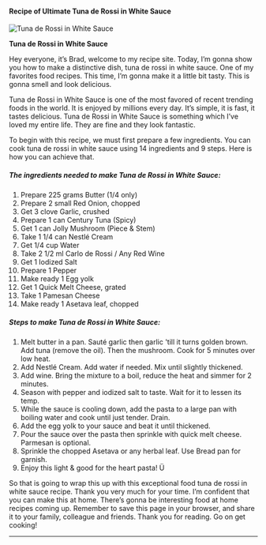             

#### Recipe of Ultimate Tuna de Rossi in White Sauce

![Tuna de Rossi in White Sauce](https://img-global.cpcdn.com/recipes/56205925/751x532cq70/tuna-de-rossi-in-white-sauce-recipe-main-photo.jpg)

**Tuna de Rossi in White Sauce**

Hey everyone, it’s Brad, welcome to my recipe site. Today, I’m gonna show you how to make a distinctive dish, tuna de rossi in white sauce. One of my favorites food recipes. This time, I’m gonna make it a little bit tasty. This is gonna smell and look delicious.

Tuna de Rossi in White Sauce is one of the most favored of recent trending foods in the world. It is enjoyed by millions every day. It’s simple, it is fast, it tastes delicious. Tuna de Rossi in White Sauce is something which I’ve loved my entire life. They are fine and they look fantastic.

To begin with this recipe, we must first prepare a few ingredients. You can cook tuna de rossi in white sauce using 14 ingredients and 9 steps. Here is how you can achieve that.

##### The ingredients needed to make Tuna de Rossi in White Sauce:

1.  Prepare 225 grams Butter (1/4 only)
2.  Prepare 2 small Red Onion, chopped
3.  Get 3 clove Garlic, crushed
4.  Prepare 1 can Century Tuna (Spicy)
5.  Get 1 can Jolly Mushroom (Piece & Stem)
6.  Take 1 1/4 can Nestlé Cream
7.  Get 1/4 cup Water
8.  Take 2 1/2 ml Carlo de Rossi / Any Red Wine
9.  Get 1 Iodized Salt
10.  Prepare 1 Pepper
11.  Make ready 1 Egg yolk
12.  Get 1 Quick Melt Cheese, grated
13.  Take 1 Pamesan Cheese
14.  Make ready 1 Asetava leaf, chopped

##### Steps to make Tuna de Rossi in White Sauce:

1.  Melt butter in a pan. Sauté garlic then garlic 'till it turns golden brown. Add tuna (remove the oil). Then the mushroom. Cook for 5 minutes over low heat.
2.  Add Nestlé Cream. Add water if needed. Mix until slightly thickened.
3.  Add wine. Bring the mixture to a boil, reduce the heat and simmer for 2 minutes.
4.  Season with pepper and iodized salt to taste. Wait for it to lessen its temp.
5.  While the sauce is cooling down, add the pasta to a large pan with boiling water and cook until just tender. Drain.
6.  Add the egg yolk to your sauce and beat it until thickened.
7.  Pour the sauce over the pasta then sprinkle with quick melt cheese. Parmesan is optional.
8.  Sprinkle the chopped Asetava or any herbal leaf. Use Bread pan for garnish.
9.  Enjoy this light & good for the heart pasta! Ü

So that is going to wrap this up with this exceptional food tuna de rossi in white sauce recipe. Thank you very much for your time. I’m confident that you can make this at home. There’s gonna be interesting food at home recipes coming up. Remember to save this page in your browser, and share it to your family, colleague and friends. Thank you for reading. Go on get cooking!

* * *